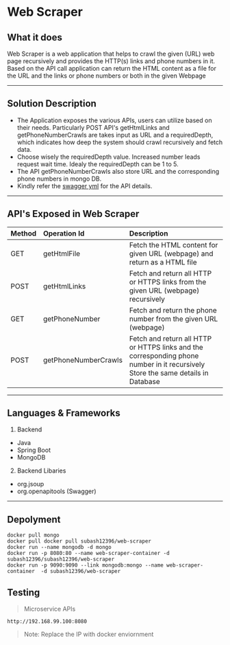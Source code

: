 <h1>Web Scraper</h1>
<h2>What it does</h2>

<p>Web Scraper is a web application that helps to crawl the given (URL) web page recursively and provides the HTTP(s) links and phone numbers in it. Based on the API call application can return the HTML content as a file for the URL and the links or phone numbers or both in the given Webpage</p>

----
<h2>Solution Description</h2>

 - The Application exposes the various APIs, users can utilize based on their needs. Particularly POST API's getHtmlLinks and getPhoneNumberCrawls are takes input as URL and a requiredDepth, which indicates how deep the system should crawl recursively and fetch data.
 - Choose wisely the requiredDepth value. Increased number leads request wait time. Idealy the requiredDepth can be 1 to 5. 
 - The API getPhoneNumberCrawls also store URL and the corresponding phone numbers in mongo DB.
 - Kindly refer the [swagger yml](https://github.com/subishsubash/web-scraper/blob/main/src/main/resources/api.yml) for the API details. 
----

<h2>API's Exposed in Web Scraper</h2>

| Method | Operation Id | Description |  
|:-----------|:-----------|:-----------|  
| GET | getHtmlFile | Fetch the HTML content for given URL (webpage) and return as a HTML file |  
| POST | getHtmlLinks | Fetch and return all HTTP or HTTPS links from the given URL (webpage) recursively |
| GET | getPhoneNumber | Fetch and return the phone number from the given URL (webpage) |  
| POST | getPhoneNumberCrawls | Fetch and return all HTTP or HTTPS links and the corresponding phone number in it recursively <br> Store the same details in Database |

----

<h2>Languages & Frameworks</h2> 

1. Backend
- Java
- Spring Boot
- MongoDB
2. Backend Libaries
- org.jsoup
- org.openapitools (Swagger)
----

<h2>Depolyment</h2>

```
docker pull mongo
docker pull docker pull subash12396/web-scraper
docker run --name mongodb -d mongo
docker run -p 8080:80 --name web-scraper-container -d subash12396/subash12396/web-scraper
docker run -p 9090:9090 --link mongodb:mongo --name web-scraper-container  -d subash12396/web-scraper
```
<h2>Testing</h2>

>Microservice APIs
 ```
 http://192.168.99.100:8080
 ```
 >Note: Replace the IP with docker enviornment
 
 
 
